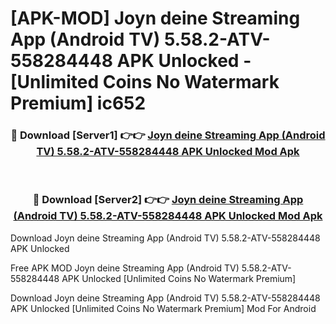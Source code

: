 # [APK-MOD] Joyn deine Streaming App (Android TV) 5.58.2-ATV-558284448 APK Unlocked - [Unlimited Coins No Watermark Premium] ic652



<div align="center">
<h3>🔴 Download [Server1] 👉👉 <a href="https://momento.my/?title=Joyn_deine_Streaming_App_(Android_TV)_5.58.2-ATV-558284448_APK_Unlocked">Joyn deine Streaming App (Android TV) 5.58.2-ATV-558284448 APK Unlocked Mod Apk</a></h3><br>

<h3>🔴 Download [Server2] 👉👉 <a href="https://momento.my/?title=Joyn_deine_Streaming_App_(Android_TV)_5.58.2-ATV-558284448_APK_Unlocked">Joyn deine Streaming App (Android TV) 5.58.2-ATV-558284448 APK Unlocked Mod Apk</a></h3>
</div>



Download Joyn deine Streaming App (Android TV) 5.58.2-ATV-558284448 APK Unlocked 

Free APK MOD Joyn deine Streaming App (Android TV) 5.58.2-ATV-558284448 APK Unlocked [Unlimited Coins No Watermark Premium]

Download Joyn deine Streaming App (Android TV) 5.58.2-ATV-558284448 APK Unlocked [Unlimited Coins No Watermark Premium] Mod For Android
